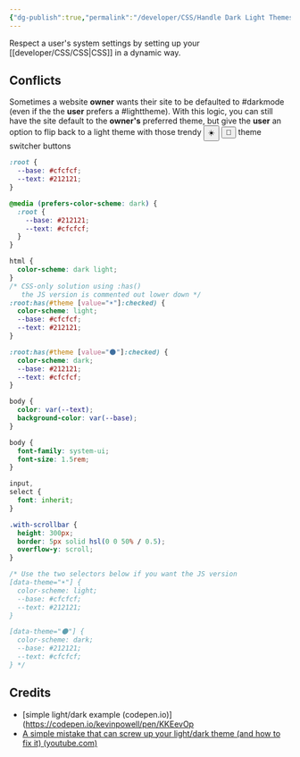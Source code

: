 ```yaml
---
{"dg-publish":true,"permalink":"/developer/CSS/Handle Dark Light Themes The Right Way/","tags":["css","style","theme","darkmode"]}
---
```


Respect a user's system settings by setting up your [[developer/CSS/CSS\|CSS]] in a dynamic way. 

## Conflicts
Sometimes a website **owner** wants their site to be defaulted to #darkmode  (even if the the **user** prefers a #lighttheme). With this logic, you can still have the site default to the **owner's** preferred theme, but give the **user** an option to flip back to a light theme with those trendy <button>☀️</button> <button>🌙</button> theme switcher buttons

```css
:root {
  --base: #cfcfcf;
  --text: #212121;
}

@media (prefers-color-scheme: dark) {
  :root {
    --base: #212121;
    --text: #cfcfcf;
  }
}

html {
  color-scheme: dark light;
}
/* CSS-only solution using :has()
   the JS version is commented out lower down */
:root:has(#theme [value="☀️"]:checked) {
  color-scheme: light;
  --base: #cfcfcf;
  --text: #212121;
}

:root:has(#theme [value="🌑"]:checked) {
  color-scheme: dark;
  --base: #212121;
  --text: #cfcfcf;
}

body {
  color: var(--text);
  background-color: var(--base);
}

body {
  font-family: system-ui;
  font-size: 1.5rem;
}

input,
select {
  font: inherit;
}

.with-scrollbar {
  height: 300px;
  border: 5px solid hsl(0 0 50% / 0.5);
  overflow-y: scroll;
}

/* Use the two selectors below if you want the JS version
[data-theme="☀️"] {
  color-scheme: light;
  --base: #cfcfcf;
  --text: #212121;
}

[data-theme="🌑"] {
  color-scheme: dark;
  --base: #212121;
  --text: #cfcfcf;
} */

```

## Credits
- [simple light/dark example (codepen.io)](https://codepen.io/kevinpowell/pen/KKEevOp
- [A simple mistake that can screw up your light/dark theme (and how to fix it) (youtube.com)](https://www.youtube.com/watch?v=zFFuV_vXNhY)